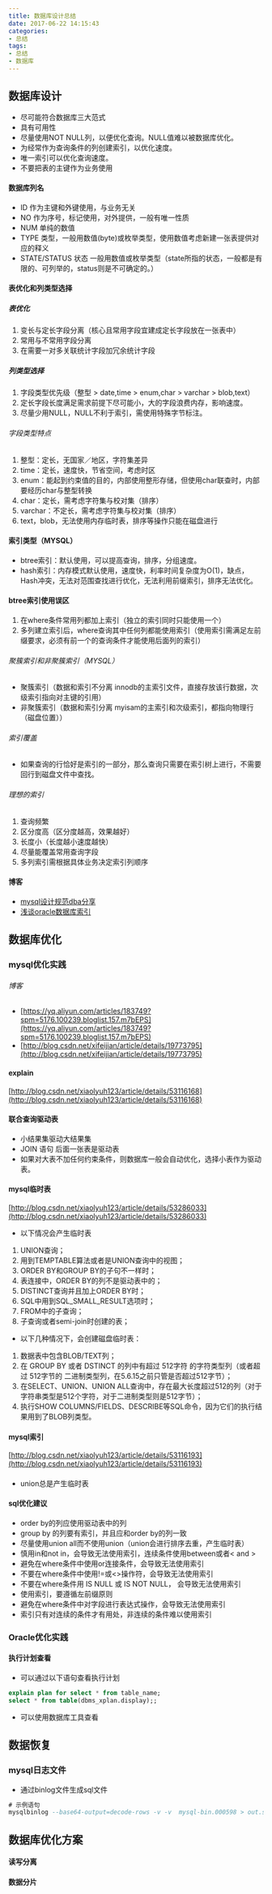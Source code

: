 ```yaml
---
title: 数据库设计总结
date: 2017-06-22 14:15:43
categories: 
- 总结
tags:
- 总结
- 数据库
---
```


## 数据库设计

- 尽可能符合数据库三大范式
- 具有可用性
- 尽量使用NOT NULL列，以便优化查询。NULL值难以被数据库优化。
- 为经常作为查询条件的列创建索引，以优化速度。
- 唯一索引可以优化查询速度。
- 不要把表的主键作为业务使用

#### 数据库列名

- ID 作为主键和外键使用，与业务无关
- NO 作为序号，标记使用，对外提供，一般有唯一性质
- NUM 单纯的数值
- TYPE 类型，一般用数值(byte)或枚举类型，使用数值考虑新建一张表提供对应的释义
- STATE/STATUS 状态 一般用数值或枚举类型（state所指的状态，一般都是有限的、可列举的，status则是不可确定的。）

#### 表优化和列类型选择

##### 表优化
1. 变长与定长字段分离（核心且常用字段宜建成定长字段放在一张表中）
2. 常用与不常用字段分离
3. 在需要一对多关联统计字段加冗余统计字段

##### 列类型选择
1. 字段类型优先级（整型 > date,time > enum,char > varchar > blob,text）
2. 定长字段长度满足需求前提下尽可能小，大的字段浪费内存，影响速度。
3. 尽量少用NULL，NULL不利于索引，需使用特殊字节标注。
 
 ###### 字段类型特点
 1. 整型：定长，无国家／地区，字符集差异
 2. time：定长，速度快，节省空间，考虑时区
 3. enum：能起到约束值的目的，内部使用整形存储，但使用char联查时，内部要经历char与整型转换
 4. char：定长，需考虑字符集与校对集（排序）
 5. varchar：不定长，需考虑字符集与校对集（排序）
 6. text，blob，无法使用内存临时表，排序等操作只能在磁盘进行


#### 索引类型（MYSQL）

- btree索引：默认使用，可以提高查询，排序，分组速度。
- hash索引：内存模式默认使用，速度快，利率时间复杂度为O(1)，缺点，Hash冲突，无法对范围查找进行优化，无法利用前缀索引，排序无法优化。

#### btree索引使用误区

1. 在where条件常用列都加上索引（独立的索引同时只能使用一个）
2. 多列建立索引后，where查询其中任何列都能使用索引（使用索引需满足左前缀要求，必须有前一个的查询条件才能使用后面列的索引）


###### 聚簇索引和非聚簇索引（MYSQL）
- 聚簇索引（数据和索引不分离 innodb的主索引文件，直接存放该行数据，次级索引指向对主键的引用）
- 非聚簇索引（数据和索引分离 myisam的主索引和次级索引，都指向物理行（磁盘位置））


###### 索引覆盖
- 如果查询的行恰好是索引的一部分，那么查询只需要在索引树上进行，不需要回行到磁盘文件中查找。

###### 理想的索引
1. 查询频繁
2. 区分度高（区分度越高，效果越好）
3. 长度小（长度越小速度越快）
4. 尽量能覆盖常用查询字段
5. 多列索引需根据具体业务决定索引列顺序


#### 博客

- [mysql设计规范dba分享](http://blog.csdn.net/zl18310999566/article/details/54917607)
- [浅谈oracle数据库索引](http://blog.csdn.net/zdp072/article/details/44203837)


## 数据库优化

### mysql优化实践
###### 博客
- [https://yq.aliyun.com/articles/183749?spm=5176.100239.bloglist.157.m7bEPS](https://yq.aliyun.com/articles/183749?spm=5176.100239.bloglist.157.m7bEPS)
- [http://blog.csdn.net/xifeijian/article/details/19773795](http://blog.csdn.net/xifeijian/article/details/19773795)

#### explain
[http://blog.csdn.net/xiaolyuh123/article/details/53116168](http://blog.csdn.net/xiaolyuh123/article/details/53116168)


#### 联合查询驱动表

- 小结果集驱动大结果集
- JOIN 语句 后面一张表是驱动表
- 如果对大表不加任何约束条件，则数据库一般会自动优化，选择小表作为驱动表。


#### mysql临时表
[http://blog.csdn.net/xiaolyuh123/article/details/53286033](http://blog.csdn.net/xiaolyuh123/article/details/53286033)
- 以下情况会产生临时表
 1. UNION查询；
 2. 用到TEMPTABLE算法或者是UNION查询中的视图；
 3. ORDER BY和GROUP BY的子句不一样时；
 4. 表连接中，ORDER BY的列不是驱动表中的；
 5. DISTINCT查询并且加上ORDER BY时；
 6. SQL中用到SQL_SMALL_RESULT选项时；
 7. FROM中的子查询；
 8. 子查询或者semi-join时创建的表；

- 以下几种情况下，会创建磁盘临时表：
 1. 数据表中包含BLOB/TEXT列；
 2. 在 GROUP BY 或者 DSTINCT 的列中有超过 512字符 的字符类型列（或者超过 512字节的 二进制类型列，在5.6.15之前只管是否超过512字节）；
 3. 在SELECT、UNION、UNION ALL查询中，存在最大长度超过512的列（对于字符串类型是512个字符，对于二进制类型则是512字节）；
 4. 执行SHOW COLUMNS/FIELDS、DESCRIBE等SQL命令，因为它们的执行结果用到了BLOB列类型。

#### mysql索引
[http://blog.csdn.net/xiaolyuh123/article/details/53116193](http://blog.csdn.net/xiaolyuh123/article/details/53116193)


#### 
- union总是产生临时表

#### sql优化建议
- order by的列应使用驱动表中的列
- group by 的列要有索引，并且应和order by的列一致
- 尽量使用union all而不使用union（union会进行排序去重，产生临时表）
- 慎用in和not in，会导致无法使用索引，连续条件使用between或者< and >
- 避免在where条件中使用or连接条件，会导致无法使用索引
- 不要在where条件中使用!=或<>操作符，会导致无法使用索引
- 不要在where条件用 IS NULL 或 IS NOT NULL， 会导致无法使用索引
- 使用索引，要遵循左前缀原则
- 避免在where条件中对字段进行表达式操作，会导致无法使用索引
- 索引只有对连续的条件才有用处，非连续的条件难以使用索引



### Oracle优化实践

#### 执行计划查看

- 可以通过以下语句查看执行计划

``` sql
explain plan for select * from table_name;
select * from table(dbms_xplan.display);;
```

- 可以使用数据库工具查看


## 数据恢复

### mysql日志文件

- 通过binlog文件生成sql文件
```sql
# 示例语句
mysqlbinlog --base64-output=decode-rows -v -v  mysql-bin.000598 > out.sql
```


## 数据库优化方案

#### 读写分离

#### 数据分片

